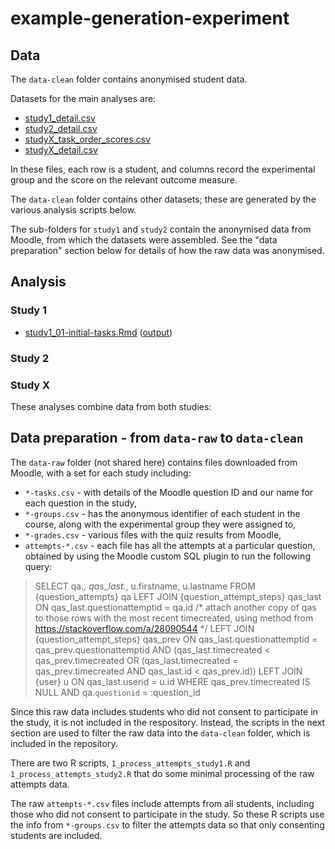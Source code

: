 # example-generation-experiment

## Data

The `data-clean` folder contains anonymised student data.

Datasets for the main analyses are:

* [study1_detail.csv](study1_detail.csv)
* [study2_detail.csv](study2_detail.csv)
* [studyX_task_order_scores.csv](studyX_task_order_scores.csv)
* [studyX_detail.csv](studyX_detail.csv)

In these files, each row is a student, and columns record the experimental group and the score on the relevant outcome measure.

The `data-clean` folder contains other datasets; these are generated by the various analysis scripts below.

The sub-folders for `study1` and `study2` contain the anonymised data from Moodle, from which the datasets were assembled. See the "data preparation" section below for details of how the raw data was anonymised.

## Analysis

### Study 1
- [study1_01-initial-tasks.Rmd](https://github.com/georgekinnear/example-generation-experiment/blob/main/study1_01-initial-tasks.Rmd) ([output](https://htmlpreview.github.io/?https://github.com/georgekinnear/example-generation-experiment/blob/main/study1_01-initial-tasks.html))

### Study 2


### Study X
These analyses combine data from both studies:



## Data preparation - from `data-raw` to `data-clean`

The `data-raw` folder (not shared here) contains files downloaded from Moodle, with a set for each study including:

  * `*-tasks.csv` - with details of the Moodle question ID and our name for each question in the study,
  * `*-groups.csv` - has the anonymous identifier of each student in the course, along with the experimental group they were assigned to,
  * `*-grades.csv` - various files with the quiz results from Moodle,
  * `attempts-*.csv` - each file has all the attempts at a particular question, obtained by using the Moodle custom SQL plugin to run the following query:
  
> SELECT qa.*, qas_last.*, u.firstname, u.lastname
> FROM {question_attempts} qa
> LEFT JOIN {question_attempt_steps} qas_last ON qas_last.questionattemptid = qa.id
> /* attach another copy of qas to those rows with the most recent timecreated, using method from https://stackoverflow.com/a/28090544 */
> LEFT JOIN {question_attempt_steps} qas_prev
> 	ON qas_last.questionattemptid = qas_prev.questionattemptid
> 		AND (qas_last.timecreated < qas_prev.timecreated
> 				OR (qas_last.timecreated = qas_prev.timecreated
> 						AND qas_last.id < qas_prev.id))
> LEFT JOIN {user} u ON qas_last.userid = u.id
> WHERE
> qas_prev.timecreated IS NULL
> AND qa.`questionid` = :question_id

Since this raw data includes students who did not consent to participate in the study, it is not included in the respository. Instead, the scripts in the next section are used to filter the raw data into the `data-clean` folder, which is included in the repository.

There are two R scripts, `1_process_attempts_study1.R` and `1_process_attempts_study2.R` that do some minimal processing of the raw attempts data.

The raw `attempts-*.csv` files include attempts from all students, including those who did not consent to participate in the study. So these R scripts use the info from `*-groups.csv` to filter the attempts data so that only consenting students are included.
